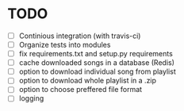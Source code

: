 TODO
====

- [ ] Continious integration (with travis-ci)
- [ ] Organize tests into modules
- [ ] fix requirements.txt and setup.py requirements
- [ ] cache downloaded songs in a database (Redis)
- [ ] option to download individual song from playlist
- [ ] option to download whole playlist in a .zip
- [ ] option to choose preffered file format
- [ ] logging
